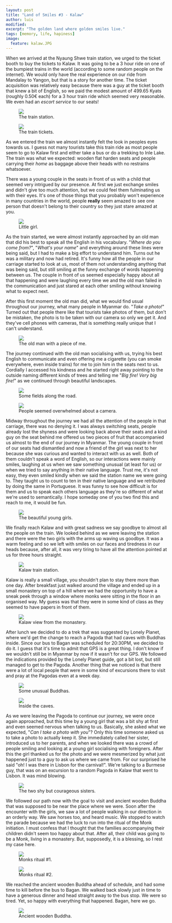 ```yaml
---
layout: post
title: "Land of Smiles #3 - Kalaw"
author: luis
modified:
excerpt: "The golden land where golden smiles live."
tags: [memory, life, hapiness]
image:
  feature: kalaw.JPG
---
```


When we arrived at the Nyaung Shwe train station, we urged to the ticket booth to buy the tickets to Kalaw. It was going to be a 3 hour ride on one of the bumpiest trains in the world (according to some random people on the internet). We would only have the real experience on our ride from Mandalay to Yangon, but that is a story for another time. The ticket acquisition was relatively easy because there was a guy at the ticket booth that knew a bit of English, so we paid the modest amount of 499.65 Kyats (roughly 0.50€ each) for a 3 hour train ride which seemed very reasonable. We even had an <i>escort service</i> to our seats!


<figure>
	<a href="../images/myanmar/4Kalaw/trainstation.JPG"><img src="../images/myanmar/4Kalaw/trainstation.JPG"></a>
	<figcaption>The train station.</figcaption>
</figure>

<figure>
	<a href="../images/myanmar/4Kalaw/tickets.JPG"><img src="../images/myanmar/4Kalaw/tickets.JPG"></a>
	<figcaption>The train tickets.</figcaption>
</figure>


As we entered the train we almost instantly felt the look in peoples eyes towards us. I guess not many tourists take this train ride as most people seem to go to Kalaw first and either take a bus or do a trekking to Inle Lake. The train was what we expected: wooden flat harden seats and people carrying their <i>home</i> as baggage above their heads with no restrains whatsoever.

There was a young couple in the seats in front of us with a child that seemed very intrigued by our presence. At first we just exchange smiles and didn't give too much attention, but we could feel them fulminating us with their eyes. It's one of those things that you probably won't experience in many countries in the world, people <b>really</b> seem amazed to see one person that doesn't belong to their country so they just stare amazed at you.


<figure>
	<a href="../images/myanmar/4Kalaw/train1.JPG"><img src="../images/myanmar/4Kalaw/train1.JPG"></a>
	<figcaption>Little girl.</figcaption>
</figure>


As the train started, we were almost instantly approached by an old man that did his best to speak all the English in his vocabulary. "<i>Where do you come from?</i>", "<i>What's your name</i>" and everything around these lines were being said, but I had to make a big effort to understand him. Turns out he was a military and now had retired. It's funny how all the people in our carriage started to look at us, most of them not understanding anything that was being said, but still smiling at the funny exchange of words happening between us. The couple in front of us seemed especially happy about all that happening and were laughing every time we and the old man failed in the communication and just stared at each other smiling without knowing what to expect next.

After this first moment the old man did, what we would find usual throughout our journey, what many people in Myanmar do. "<i>Take a photo!</i>" Turned out that people there like that tourists take photos of them, but don't be mistaken, the photo is to be taken with our camera so only we get it. And they've cell phones with cameras, that is something really unique that I can't understand.


<figure>
	<a href="../images/myanmar/4Kalaw/train2.JPG"><img src="../images/myanmar/4Kalaw/train2.JPG"></a>
	<figcaption>The old man with a piece of me.</figcaption>
</figure>


The journey continued with the old man socialising with us, trying his best English to communicate and even offering me a cigarette (you can smoke everywhere, even inside trains) for me to join him in the seats next to us. Cordially I accessed his kindness and he started right away pointing to the outside naming different kinds of trees and telling me "<i>Big fire! Very big fire!</i>" as we continued through beautiful landscapes.


<figure>
	<a href="../images/myanmar/4Kalaw/train3.JPG"><img src="../images/myanmar/4Kalaw/train3.JPG"></a>
	<figcaption>Some fields along the road.</figcaption>
</figure>


<figure>
	<a href="../images/myanmar/4Kalaw/train4.JPG"><img src="../images/myanmar/4Kalaw/train4.JPG"></a>
	<figcaption>People seemed overwhelmed about a camera.</figcaption>
</figure>


Midway throughout the journey we had all the attention of the people in that carriage, there was no denying it. I was always switching seats, people already lost the shyness and were looking back above their seats and a kind guy on the seat behind me offered us two pieces of fruit that accompanied us almost to the end of our journey in Myanmar. The young couple in front of our seats had dismantled and now a friend of the girl was next to her because she was curious and wanted to interact with us as well.
Both of them couldn't speak a word of English, so our interactions were mainly smiles, laughing at us when we saw something unusual (at least for us) or when we tried to say anything in their native language. Trust me, it's not easy, they even smiled kindly when we said the station name we were going to. They taught us to count to ten in their native language and we retributed by doing the same in Portuguese. It was funny to see how difficult is for them and us to speak each others language as they're so different of what we're used to semantically. I hope someday one of you two find this and reach to me, it would be fun.


<figure>
	<a href="../images/myanmar/4Kalaw/train5.JPG"><img src="../images/myanmar/4Kalaw/train5.JPG"></a>
	<figcaption>The beautiful young girls.</figcaption>
</figure>


We finally reach Kalaw and with great sadness we say goodbye to almost all the people on the train. We looked behind as we were leaving the station and there were the two girls with the arms up waving us goodbye. It was a warm feeling and so we left with smiles on our faces and tiredness in our heads because, after all, it was very tiring to have all the attention pointed at us for three hours straight.


<figure>
	<a href="../images/myanmar/4Kalaw/train6.JPG"><img src="../images/myanmar/4Kalaw/train6.JPG"></a>
	<figcaption>Kalaw train station.</figcaption>
</figure>


Kalaw is really a small village, you shouldn't plan to stay there more than one day. After breakfast just walked around the village and ended up in a small monastery on top of a hill where we had the opportunity to have a sneak peek through a window where monks were sitting in the floor in an organised way. My guess was that they were in some kind of class as they seemed to have papers in front of them.


<figure>
	<a href="../images/myanmar/4Kalaw/kalaw1.JPG"><img src="../images/myanmar/4Kalaw/kalaw1.JPG"></a>
	<figcaption>Kalaw view from the monastery.</figcaption>
</figure>


After lunch we decided to do a trek that was suggested by Lonely Planet, where we'd get the change to reach a Pagoda that had caves with Buddhas inside. Since our bus to Bagan was scheduled for 20:30PM, we decided to do it. I guess that it's time to admit that GPS is a great thing. I don't know if we wouldn't still be in Myanmar by now if it wasn't for our GPS. We followed the indications provided by the Lonely Planet guide, got a bit lost, but still managed to get to the Pagoda.
Another thing that we noticed is that there were a lot of local people that were in some kind of excursions there to visit and pray at the Pagodas even at a week day.


<figure>
	<a href="../images/myanmar/4Kalaw/kalaw2.JPG"><img src="../images/myanmar/4Kalaw/kalaw2.JPG"></a>
	<figcaption>Some unusual Buddhas.</figcaption>
</figure>


<figure>
	<a href="../images/myanmar/4Kalaw/kalaw3.JPG"><img src="../images/myanmar/4Kalaw/kalaw3.JPG"></a>
	<figcaption>Inside the caves.</figcaption>
</figure>


As we were leaving the Pagoda to continue our journey, we were once again approached, but this time by a young girl that was a bit shy at first and even seemed nervous when talking to us. Basically, she asked what we expected, "<i>Can I take a photo with you</i>"? Only this time someone asked us to take a photo to actually keep it. She immediately called her sister, introduced us to her parents, and when we looked there was a crowd of people smiling and looking at a young girl socialising with foreigners. After this the girl thanked us for the photo and we were mesmerized by what just happened just to a guy to ask us where we came from. For our surprised he said "oh! I was there in Lisbon for the carnival!". We're talking to a Burmese guy, that was on an excursion to a random Pagoda in Kalaw that went to Lisbon. It was mind blowing.


<figure>
	<a href="../images/myanmar/4Kalaw/kalaw4.JPG"><img src="../images/myanmar/4Kalaw/kalaw4.JPG"></a>
	<figcaption>The two shy but courageous sisters.</figcaption>
</figure>


We followed our path now with the goal to visit and ancient wooden Buddha that was supposed to be near the place where we were. Soon after the encounter with the girls, we saw a lot of people walking in our direction in an orderly way. We saw horses too, and heard music. We stopped to watch the parade because we had the luck to run into the ritual of the Monk initiation. I must confess that I thought that the families accompanying their children didn't seem too happy about that. After all, their child was going to be a Monk, living in a monastery. But, supposedly, it is a blessing, so I rest my case here.


<figure>
	<a href="../images/myanmar/4Kalaw/kalaw5.JPG"><img src="../images/myanmar/4Kalaw/kalaw5.JPG"></a>
	<figcaption>Monks ritual #1.</figcaption>
</figure>

<figure>
	<a href="../images/myanmar/4Kalaw/kalaw6.JPG"><img src="../images/myanmar/4Kalaw/kalaw6.JPG"></a>
	<figcaption>Monks ritual #2.</figcaption>
</figure>


We reached the ancient wooden Buddha ahead of schedule, and had some time to kill before the bus to Bagan. We walked back slowly just in time to have a generous dinner and head straight away to the bus stop. We were so tired. Yet, so happy with everything that happened. Bagan, here we go.


<figure>
	<a href="../images/myanmar/4Kalaw/kalaw7.JPG"><img src="../images/myanmar/4Kalaw/kalaw7.JPG"></a>
	<figcaption>Ancient wooden Buddha.</figcaption>
</figure>
